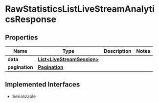 

# RawStatisticsListLiveStreamAnalyticsResponse

## Properties

Name | Type | Description | Notes
------------ | ------------- | ------------- | -------------
**data** | [**List&lt;LiveStreamSession&gt;**](LiveStreamSession.md) |  | 
**pagination** | [**Pagination**](Pagination.md) |  | 


## Implemented Interfaces

* Serializable


